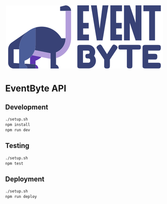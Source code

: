<div style="text-align: center;">
  <a href="https://event.impactbyte.com">
    <h1>
      <img src="./assets/eventbyte.png" alt="EventByte Logo">
    </h1>
  </a>
</div>

# EventByte API

## Development

```sh
./setup.sh
npm install
npm run dev
```

## Testing

```sh
./setup.sh
npm test
```

## Deployment

```sh
./setup.sh
npm run deploy
```

